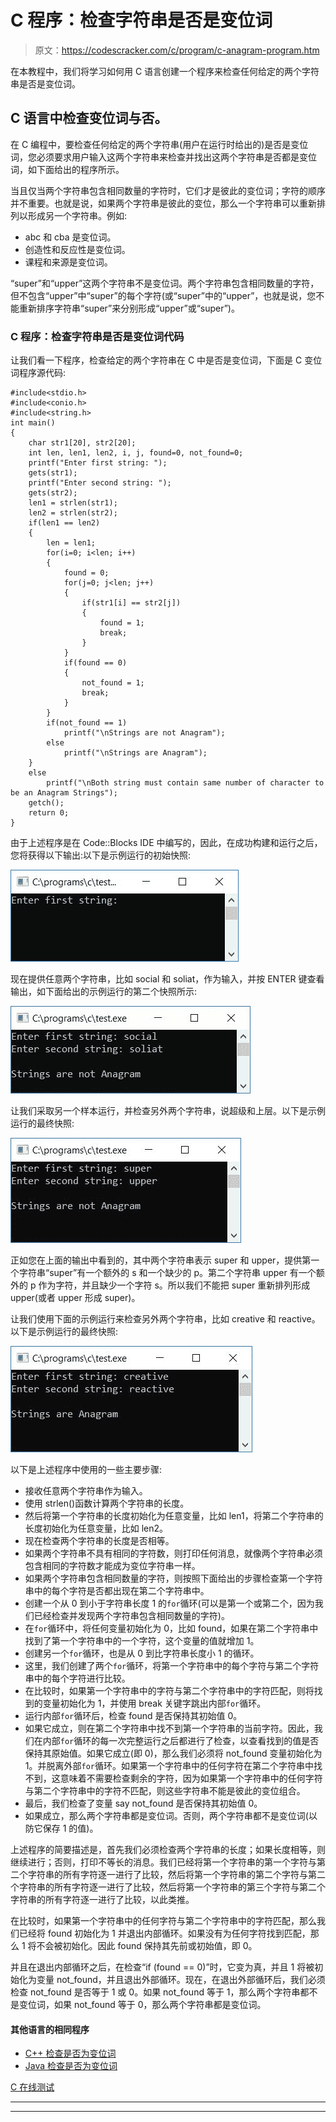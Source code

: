# C 程序：检查字符串是否是变位词

> 原文：<https://codescracker.com/c/program/c-anagram-program.htm>

在本教程中，我们将学习如何用 C 语言创建一个程序来检查任何给定的两个字符串是否是变位词。

## C 语言中检查变位词与否。

在 C 编程中，要检查任何给定的两个字符串(用户在运行时给出的)是否是变位词，您必须要求用户输入这两个字符串来检查并找出这两个字符串是否都是变位词，如下面给出的程序所示。

当且仅当两个字符串包含相同数量的字符时，它们才是彼此的变位词；字符的顺序并不重要。也就是说，如果两个字符串是彼此的变位，那么一个字符串可以重新排列以形成另一个字符串。例如:

*   abc 和 cba 是变位词。
*   创造性和反应性是变位词。
*   课程和来源是变位词。

“super”和“upper”这两个字符串不是变位词。两个字符串包含相同数量的字符，但不包含“upper”中“super”的每个字符(或“super”中的“upper”，也就是说，您不能重新排序字符串“super”来分别形成“upper”或“super”)。

### C 程序：检查字符串是否是变位词代码

让我们看一下程序，检查给定的两个字符串在 C 中是否是变位词，下面是 C 变位词程序源代码:

```
#include<stdio.h>
#include<conio.h>
#include<string.h>
int main()
{
    char str1[20], str2[20];
    int len, len1, len2, i, j, found=0, not_found=0;
    printf("Enter first string: ");
    gets(str1);
    printf("Enter second string: ");
    gets(str2);
    len1 = strlen(str1);
    len2 = strlen(str2);
    if(len1 == len2)
    {
        len = len1;
        for(i=0; i<len; i++)
        {
            found = 0;
            for(j=0; j<len; j++)
            {
                if(str1[i] == str2[j])
                {
                    found = 1;
                    break;
                }
            }
            if(found == 0)
            {
                not_found = 1;
                break;
            }
        }
        if(not_found == 1)
            printf("\nStrings are not Anagram");
        else
            printf("\nStrings are Anagram");
    }
    else
        printf("\nBoth string must contain same number of character to be an Anagram Strings");
    getch();
    return 0;
}
```

由于上述程序是在 Code::Blocks IDE 中编写的，因此，在成功构建和运行之后，您将获得以下输出:以下是示例运行的初始快照:

![c anagram program](img/a9a082d1cc24370e0d4e0abd5cabc2e0.png)

现在提供任意两个字符串，比如 social 和 soliat，作为输入，并按 ENTER 键查看输出，如下面给出的示例运行的第二个快照所示:

![c program to check anagram or not](img/6d8caf1e94d94c18af3841495033db76.png)

让我们采取另一个样本运行，并检查另外两个字符串，说超级和上层。以下是示例运行的最终快照:

![c check anagram or not](img/251591dff31c945d4243451984e54a9f.png)

正如您在上面的输出中看到的，其中两个字符串表示 super 和 upper，提供第一个字符串“super”有一个额外的 s 和一个缺少的 p。第二个字符串 upper 有一个额外的 p 作为字符，并且缺少一个字符 s。所以我们不能把 super 重新排列形成 upper(或者 upper 形成 super)。

让我们使用下面的示例运行来检查另外两个字符串，比如 creative 和 reactive。以下是示例运行的最终快照:

![c check string anagram not](img/d4ba94054c73320e2dc9187fc94c66da.png)

以下是上述程序中使用的一些主要步骤:

*   接收任意两个字符串作为输入。
*   使用 strlen()函数计算两个字符串的长度。
*   然后将第一个字符串的长度初始化为任意变量，比如 len1，将第二个字符串的长度初始化为任意变量，比如 len2。
*   现在检查两个字符串的长度是否相等。
*   如果两个字符串不具有相同的字符数，则打印任何消息，就像两个字符串必须包含相同的字符数才能成为变位字符串一样。
*   如果两个字符串包含相同数量的字符，则按照下面给出的步骤检查第一个字符串中的每个字符是否都出现在第二个字符串中。
*   创建一个从 0 到小于字符串长度 1 的`for`循环(可以是第一个或第二个，因为我们已经检查并发现两个字符串包含相同数量的字符)。
*   在`for`循环中，将任何变量初始化为 0，比如 found，如果在第二个字符串中找到了第一个字符串中的一个字符，这个变量的值就增加 1。
*   创建另一个`for`循环，也是从 0 到比字符串长度小 1 的循环。
*   这里，我们创建了两个`for`循环，将第一个字符串中的每个字符与第二个字符串中的每个字符进行比较。
*   在比较时，如果第一个字符串中的字符与第二个字符串中的字符匹配，则将找到的变量初始化为 1，并使用 break 关键字跳出内部`for`循环。
*   运行内部`for`循环后，检查 found 是否保持其初始值 0。
*   如果它成立，则在第二个字符串中找不到第一个字符串的当前字符。因此，我们在内部`for`循环的每一次完整运行之后都进行了检查，以查看找到的值是否保持其原始值。如果它成立(即 0)，那么我们必须将 not_found 变量初始化为 1。并脱离外部`for`循环。如果第一个字符串中的任何字符在第二个字符串中找不到，这意味着不需要检查剩余的字符，因为如果第一个字符串中的任何字符与第二个字符串中的字符不匹配，则这些字符串不能是彼此的变位组合。
*   最后，我们检查了变量 say not_found 是否保持其初始值 0。
*   如果成立，那么两个字符串都是变位词。否则，两个字符串都不是变位词(以防它保存 1 的值)。

上述程序的简要描述是，首先我们必须检查两个字符串的长度；如果长度相等，则继续进行；否则，打印不等长的消息。我们已经将第一个字符串的第一个字符与第二个字符串的所有字符逐一进行了比较，然后将第一个字符串的第二个字符与第二个字符串的所有字符逐一进行了比较，然后将第一个字符串的第三个字符与第二个字符串的所有字符逐一进行了比较，以此类推。

在比较时，如果第一个字符串中的任何字符与第二个字符串中的字符匹配，那么我们已经将 found 初始化为 1 并退出内部循环。如果没有为任何字符找到匹配，那么 1 将不会被初始化。因此 found 保持其先前或初始值，即 0。

并且在退出内部循环之后，在检查“if (found == 0)”时，它变为真，并且 1 将被初始化为变量 not_found，并且退出外部循环。现在，在退出外部循环后，我们必须检查 not_found 是否等于 1 或 0。如果 not_found 等于 1，那么两个字符串都不是变位词，如果 not_found 等于 0，那么两个字符串都是变位词。

#### 其他语言的相同程序

*   [C++ 检查是否为变位词](/cpp/program/cpp-anagram-program.htm)
*   [Java 检查是否为变位词](/java/program/java-program-check-anagram.htm)

[C 在线测试](/exam/showtest.php?subid=2)

* * *

* * *